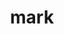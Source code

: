 ---
category: 4-letters
denotation: null
name: mark
reference_link: https://www.etymonline.com/word/mark
root_language: null
root_name: null
title: mark
type: free
word_sums:
- respelling: mark
  sum: 'Mark + '
---